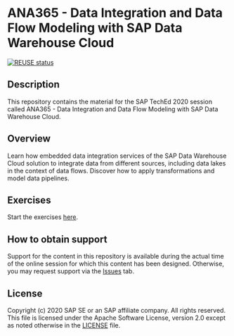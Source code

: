 # ANA365 - Data Integration and Data Flow Modeling with SAP Data Warehouse Cloud

[![REUSE status](https://api.reuse.software/badge/github.com/SAP-samples/teched2020-ANA365)](https://api.reuse.software/info/github.com/SAP-samples/teched2020-ANA365)

## Description

This repository contains the material for the SAP TechEd 2020 session called ANA365 - Data Integration and Data Flow Modeling with SAP Data Warehouse Cloud.  

## Overview

Learn how embedded data integration services of the SAP Data Warehouse Cloud solution to integrate data from different sources, including data lakes in the context of data flows. Discover how to apply transformations and model data pipelines.

## Exercises

Start the exercises [here](exercises/Manual.pdf).

## How to obtain support

Support for the content in this repository is available during the actual time of the online session for which this content has been designed. Otherwise, you may request support via the [Issues](../../issues) tab.

## License
Copyright (c) 2020 SAP SE or an SAP affiliate company. All rights reserved. This file is licensed under the Apache Software License, version 2.0 except as noted otherwise in the [LICENSE](LICENSES/Apache-2.0.txt) file.
